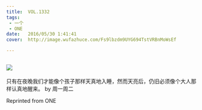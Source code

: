 ```yaml
---
title:	VOL.1332
tags:
 - 一个
 - ONE
date:	2016/05/30 1:41:41
cover:	http://image.wufazhuce.com/Fs9lbzdm9UYG694TstVRBnMoWsEf

---
```

![](http://image.wufazhuce.com/Fs9lbzdm9UYG694TstVRBnMoWsEf)
---

只有在夜晚我们才能像个孩子那样天真地入睡，然而天亮后，仍旧必须像个大人那样认真地醒来。 by 周一周二
 
Reprinted from ONE
